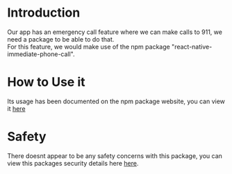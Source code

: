# Introduction

Our app has an emergency call feature where we can make calls to 911, we need a package to be able to do that.  
For this feature, we would make use of the npm package "react-native-immediate-phone-call".

# How to Use it

Its usage has been documented on the npm package website, you can view it [here](https://www.npmjs.com/package/react-native-immediate-phone-call)

# Safety

There doesnt appear to be any safety concerns with this package, you can view this packages security details here [here](https://snyk.io/advisor/npm-package/react-native-immediate-phone-call).
